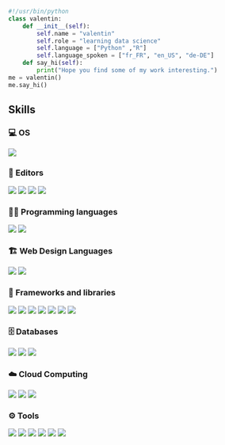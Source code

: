 ```python
#!/usr/bin/python
class valentin:
    def __init__(self):
        self.name = "valentin"
        self.role = "learning data science"
        self.language = ["Python" ,"R"]
        self.language_spoken = ["fr_FR", "en_US", "de-DE"]
    def say_hi(self):
        print("Hope you find some of my work interesting.")
me = valentin()
me.say_hi()
```


## Skills
### 💻 OS
![](https://img.shields.io/badge/Windows-0078D6.svg?logo=Windows&logoColor=black)

### 📝 Editors
![](https://img.shields.io/badge/R%20Studio-75AADB?logo=rstudio&logoColor=white)
![](https://img.shields.io/badge/Visual%20Studio%20Code-0078d7.svg?logo=visual-studio-code&logoColor=white)
![](https://img.shields.io/badge/Jupyter%20Notebook-F37626?logo=jupyter&logoColor=white)
![](https://img.shields.io/badge/Google%20Colab-F9AB00?logo=google-colab&logoColor=white)

### 👨‍💻 Programming languages
![](https://img.shields.io/badge/Python-31A8FF.svg?logo=python&logoColor=white)
![](https://img.shields.io/badge/R-276DC3.svg?logo=R&logoColor=white)

### 🏗️ Web Design Languages
![](https://img.shields.io/badge/HTML-E34F26.svg?logo=html5&logoColor=white)
![](https://img.shields.io/badge/CSS-1572B6.svg?logo=css3&logoColor=white)

### 🧰 Frameworks and libraries
![](https://img.shields.io/badge/NumPy-013243.svg?logo=numpy&logoColor=white)
![](https://img.shields.io/badge/SciPy-8CAAE6.svg?logo=scipy&logoColor=white)
![](https://img.shields.io/badge/Selenium-43B02A.svg?logo=selenium&logoColor=white)
![](https://img.shields.io/badge/Plotly-3F4F75.svg?logo=plotly&logoColor=white)
![](https://img.shields.io/badge/Pandas-150458.svg?logo=pandas&logoColor=white)
![](https://img.shields.io/badge/spaCy-09A3D5.svg?logo=spacy&logoColor=white)
![](https://img.shields.io/badge/Flask-000000.svg?logo=flask&logoColor=white)

### 🗄️ Databases 
![](https://img.shields.io/badge/MySQL-4479A1.svg?logo=mysql&logoColor=white)
![](https://img.shields.io/badge/MongoDB-47A248.svg?logo=mongodb&logoColor=white)
![](https://img.shields.io/badge/Neo4j-008CC1.svg?logo=neo4j&logoColor=white)

### ☁️ Cloud Computing
![](https://img.shields.io/badge/Amazon%20AWS-232F3E.svg?logo=amazon-aws&logoColor=white)
![](https://img.shields.io/badge/Apache%20Spark-E25A1C.svg?logo=apache-spark&logoColor=white)
![](https://img.shields.io/badge/Apache%20Hadoop-66CCFF.svg?logo=apache-hadoop&logoColor=white)

### ⚙️ Tools
![](https://img.shields.io/badge/markdown-000000.svg?logo=markdown&logoColor=white)
![](https://img.shields.io/badge/LaTeX-008080.svg?logo=latex&logoColor=white)
![](https://img.shields.io/badge/Terminal-4D4D4D.svg?logo=WindowsTerminal&logoColor=white)
![](https://img.shields.io/badge/GitHub-181717.svg?logo=github&logoColor=white)
![](https://img.shields.io/badge/Postman-FF6C37.svg?logo=postman&logoColor=white)
![](https://img.shields.io/badge/Terraform-7B42BC.svg?logo=terraform&logoColor=white) 

